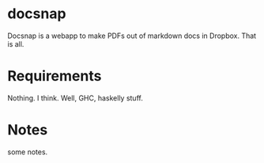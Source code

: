 docsnap
=======

Docsnap is a webapp to make PDFs out of markdown docs in Dropbox. That is all.

Requirements
============

Nothing. I think. Well, GHC, haskelly stuff.

Notes
=====

some notes.

